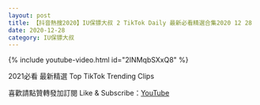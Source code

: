 ```yaml
---
layout: post
title: 【抖音熱搜2020】IU保镖大叔 2 TikTok Daily 最新必看精選合集2020 12 28
date: 2020-12-28
category: IU保镖大叔
---
```


{% include youtube-video.html id="2INMqbSXxQ8" %}

2021必看 最新精選 Top TikTok Trending Clips

喜歡請點贊轉發加訂閱 Like & Subscribe：[YouTube](https://www.youtube.com/channel/UCAoR7VcanIPd04uEq_GIylA/videos)


